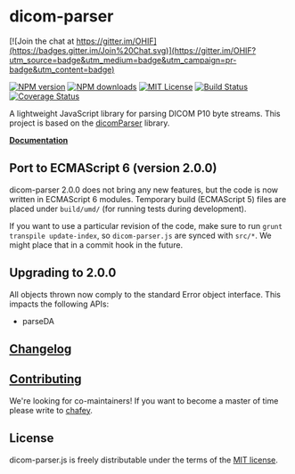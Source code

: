# dicom-parser


[![Join the chat at https://gitter.im/OHIF](https://badges.gitter.im/Join%20Chat.svg)](https://gitter.im/OHIF?utm_source=badge&utm_medium=badge&utm_campaign=pr-badge&utm_content=badge)

[![NPM version][npm-version-image]][npm-url] [![NPM downloads][npm-downloads-image]][npm-url] [![MIT License][license-image]][license-url] [![Build Status][travis-image]][travis-url]
[![Coverage Status](https://coveralls.io/repos/OHIF/dicom-parser/badge.svg?branch=develop)](https://coveralls.io/r/OHIF/dicom-parser?branch=develop)

A lightweight JavaScript library for parsing DICOM P10 byte streams.  This project is based on the
[dicomParser](https://github.com/chafey/dicomParser) library.

**[Documentation](https://github.com/chafey/dicomParser/docs/index.md)**

## Port to ECMAScript 6 (version 2.0.0)

dicom-parser 2.0.0 does not bring any new features, but the code is now written in
ECMAScript 6 modules.  Temporary build (ECMAScript 5) files are placed under
`build/umd/` (for running tests during development).

If you want to use a particular revision of the code, make sure to run
`grunt transpile update-index`, so `dicom-parser.js` are synced
with `src/*`. We might place that in a commit hook in the future.

## Upgrading to 2.0.0

All objects thrown now comply to the standard Error object interface.  This impacts the following APIs:

 * parseDA

## [Changelog](https://github.com/OHIF/dicom-parser/blob/develop/CHANGELOG.md)

## [Contributing](https://github.com/OHIF/dicom-parser/blob/develop/CONTRIBUTING.md)

We're looking for co-maintainers! If you want to become a master of time please
write to [chafey](https://github.com/chafey).

## License

dicom-parser.js is freely distributable under the terms of the [MIT license](https://github.com/OHIF/dicom-parser/blob/develop/LICENSE).

[license-image]: http://img.shields.io/badge/license-MIT-blue.svg?style=flat
[license-url]: LICENSE

[npm-url]: https://npmjs.org/package/dicom-parser
[npm-version-image]: http://img.shields.io/npm/v/dicom-parser.svg?style=flat
[npm-downloads-image]: http://img.shields.io/npm/dm/dicom-parser.svg?style=flat

[travis-url]: http://travis-ci.org/OHIF/dicom-parser
[travis-image]: http://img.shields.io/travis/OHIF/dicom-parser/develop.svg?style=flat
